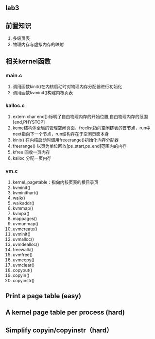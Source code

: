 ## lab3
## 前置知识
1. 多级页表
2. 物理内存与虚拟内存的映射

## 相关kernel函数

### main.c
1. 调用函数kinit()在内核启动时对物理内存分配器进行初始化
2. 调用函数kvminit()构建内核页表

### kalloc.c
1. extern char end[]:标明了自由物理内存的开始位置,自由物理内存的范围[end,PHYSTOP]
2. keme结构体全局的管理空闲页面，freelist指向空闲链表的首节点，run中next指向下一个节点，run结构存在于空闲页面本身
3. kinit() 在内核启动时调用freeerange()初始化内存分配器
4. freerange() 以页为单位回收[ps_start,ps_end]范围内的内存
5. kfree  回收一页内存
6. kalloc 分配一页内存


### vm.c
1. kernel_pagetable：指向内核页表的根目录页
2. kvminit()
3. kvminithart()
4. walk()
5. walkaddr()
6. kvmmap()
7. kvmpa()
8. mappages()
9. uvmunmap()
10. uvmcreate()
11. uvminit()
12. uvmalloc()
13. uvmdealloc()
14. freewalk()
15. uvmfree()
16. uvmcopy()
17. uvmclear()
18. copyout()
19. copyin()
20. copyinstr()

## Print a page table (easy)

## A kernel page table per process (hard)
## Simplify copyin/copyinstr（hard）
